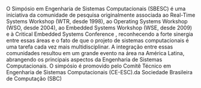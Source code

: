 O Simpósio em Engenharia de Sistemas Computacionais (SBESC) é uma iniciativa da comunidade de pesquisa originalmente associada ao Real-Time Systems Workshop (WTR, desde 1998), ao Operating Systems Workshop (WSO, desde 2004), ao Embedded Systems Workshop (WSE, desde 2009) e à Critical Embedded Systems Conference , reconhecendo a forte sinergia entre essas áreas e o fato de que o projeto de sistemas computacionais é uma tarefa cada vez mais multidisciplinar. A integração entre essas comunidades resultou em um grande evento na área na América Latina, abrangendo os principais aspectos da Engenharia de Sistemas Computacionais. O simpósio é promovido pelo Comitê Técnico em Engenharia de Sistemas Computacionais (CE-ESC).da Sociedade Brasileira de Computação (SBC)
 
 
